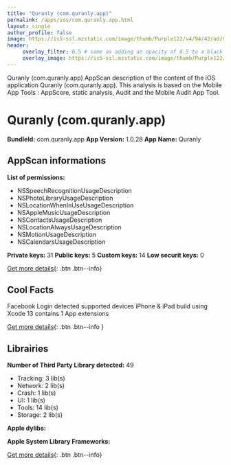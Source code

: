 ```yaml
---
title: "Quranly (com.quranly.app)"
permalink: /apps/ios/com.quranly.app.html
layout: single
author_profile: false
image: https://is5-ssl.mzstatic.com/image/thumb/Purple122/v4/94/42/ad/9442ad6b-1fde-b657-bf50-1061558d2a2d/AppIcon-1x_U007emarketing-0-7-0-0-sRGB-85-220.jpeg/512x512bb.jpg
header: 
     overlay_filter: 0.5 # same as adding an opacity of 0.5 to a black background
     overlay_image: https://is5-ssl.mzstatic.com/image/thumb/Purple122/v4/94/42/ad/9442ad6b-1fde-b657-bf50-1061558d2a2d/AppIcon-1x_U007emarketing-0-7-0-0-sRGB-85-220.jpeg/512x512bb.jpg
---
```

Quranly (com.quranly.app) AppScan description of the content of the iOS application Quranly (com.quranly.app). This analysis is based on the Mobile App Tools : AppScore, static analysis, Audit and the Mobile Audit App Tool.

# Quranly (com.quranly.app)

**BundleId:** com.quranly.app
**App Version:** 1.0.28
**App Name:** Quranly


## AppScan informations 

**List of permissions:** 
- NSSpeechRecognitionUsageDescription
- NSPhotoLibraryUsageDescription
- NSLocationWhenInUseUsageDescription
- NSAppleMusicUsageDescription
- NSContactsUsageDescription
- NSLocationAlwaysUsageDescription
- NSMotionUsageDescription
- NSCalendarsUsageDescription
  
  
**Private keys:** 31
**Public keys:** 5
**Custom keys:** 14
**Low securit keys:** 0
  
[Get more details](/pricing.html){: .btn .btn--info}

## Cool Facts

Facebook Login detected
supported devices iPhone & iPad
build using Xcode 13
contains 1 App extensions
  
[Get more details](/pricing.html){: .btn .btn--info }

## Librairies 
**Number of Third Party Library detected:** 49
- Tracking: 3 lib(s)
- Network: 2 lib(s)
- Crash: 1 lib(s)
- UI: 1 lib(s)
- Tools: 14 lib(s)
- Storage: 2 lib(s)


**Apple dylibs:**


**Apple System Library Frameworks:**


  
[Get more details](/pricing.html){: .btn .btn--info}

